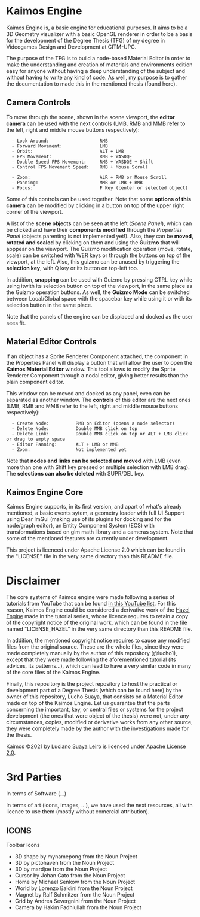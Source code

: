 # Kaimos Engine
Kaimos Engine is, a basic engine for educational purposes. It aims to be a 3D Geometry visualizer with a basic OpenGL renderer in order to be a basis for the development of the Degree Thesis (TFG) of my degree in Videogames Design and Development at CITM-UPC.

The purpose of the TFG is to build a node-based Material Editor in order to make the understanding and creation of materials and environments edition easy for anyone without having a deep understanding of the subject and without having to write any kind of code. As well, my purpose is to gather the documentation to made this in the mentioned thesis (found here).

## Camera Controls
To move through the scene, shown in the scene viewport, the **editor camera** can be used with the next controls (LMB, RMB and MMB refer to the left, right and middle mouse buttons respectively):

      - Look Around:                   RMB
      - Forward Movement:              LMB
      - Orbit:                         ALT + LMB
      - FPS Movement:                  RMB + WASDQE
      - Double Speed FPS Movement:     RMB + WASDQE + Shift
      - Control FPS Movement Speed:    RMB + Mouse Scroll

      - Zoom:                          ALR + RMB or Mouse Scroll
      - Panning:                       MMB or LMB + RMB
      - Focus:                         F Key (center or selected object)


Some of this controls can be used together. Note that some **options of this camera** can be modified by clicking in a button on top of the upper right corner of the viewport.

A list of the **scene objects** can be seen at the left (*Scene Panel*), which can be clicked and have their **components modified** through the *Properties Panel* (objects parenting is not implemented yet!).
Also, they can be **moved, rotated and scaled** by clicking on them and using the **Guizmo** that will apppear on the viewport. The Guizmo modification operation (move, rotate, scale) can be switched with WER keys or through the buttons on top of the viewport, at the left. Also, this guizmo can be unused by triggering the **selection key**, with Q key or its button on top-left too.

In addition, **snapping** can be used with Guizmo by pressing CTRL key while using itwith its selection button on top of the viewport, in the same place as the Guizmo operation buttons. As well, the **Guizmo Mode** can be switched between Local/Global space with the spacebar key while using it or with its selection button in the same place. 

Note that the panels of the engine can be displaced and docked as the user sees fit.

## Material Editor Controls
If an object has a Sprite Renderer Component attached, the component in the Properties Panel will display a button that will allow the user to open the **Kaimos Material Editor** window. This tool allows to modify the Sprite Renderer Component through a nodal editor, giving better results than the plain component editor.

This window can be moved and docked as any panel, even can be separated as another window. The **controls** of this editor are the next ones (LMB, RMB and MMB refer to the left, right and middle mouse buttons respectively):

      - Create Node:          RMB on Editor (opens a node selector)
      - Delete Node:          Double MMB click on top
      - Delete Link:          Double MMB click on top or ALT + LMB click or drag to empty space
      - Editor Panning:       ALT + LMB or MMB
      - Zoom:                 Not implemented yet

Note that **nodes and links can be selected and moved** with LMB (even more than one with Shift key pressed or multiple selection with LMB drag). The **selections can also be deleted** with SUPR/DEL key.

## Kaimos Engine Core
Kaimos Engine supports, in its first version, and apart of what's already mentioned, a basic events sytem, a geometry loader with full UI Support using Dear ImGui (making use of its plugins for docking and for the node/graph editor), an Entity Component System (ECS) with transformations based on glm math library and a cameras system. Note that some of the mentioned features are currently under development.

This project is licenced under Apache License 2.0 which can be found in the "LICENSE" file in the very same directory than this README file.

# Disclaimer
The core systems of Kaimos engine were made following a series of tutorials from YouTube that can be found [in this YouTube list](https://www.youtube.com/watch?v=JxIZbV_XjAs&list=PLlrATfBNZ98dC-V-N3m0Go4deliWHPFwT). For this reason, Kaimos Engine could be considered a derivative work of the [Hazel Engine](https://github.com/TheCherno/Hazel) made in the tutorial series, whose licence requires to retain a copy of the copyright notice of the original work, which can be found in the file named "LICENSE_HAZEL" in the very same directory than this README file.

In addition, the mentioned copyright notice requires to cause any modified files from the original source. These are the whole files, since they were made completely manually by the author of this repository (@lucho1), except that they were made following the aforementioned tutorial (its advices, its patterns...), which can lead to have a very similar code in many of the core files of the Kaimos Engine.

Finally, this repository is the project repository to host the practical or development part of a Degree Thesis (which can be found here) by the owner of this repository, Lucho Suaya, that consists on a Material Editor made on top of the Kaimos Engine. Let us guarantee that the parts concerning the important, key, or central files or systems for the project development (the ones that were object of the thesis) were not, under any circumstances, copies, modified or derivative works from any other source, they were completely made by the author with the investigations made for the thesis.


Kaimos ©2021 by [Luciano Suaya Leiro](https://github.com/lucho1) is licenced under [Apache License 2.0](https://github.com/lucho1/Kaimos/blob/master/LICENSE).


# 3rd Parties
In terms of Software (...)

In terms of art (icons, images, ...), we have used the next resources, all with licence to use them (mostly without comercial attribution).

## ICONS
Toolbar Icons
  - 3D shape by mynamepong from the Noun Project
  - 3D by pictohaven from the Noun Project
  - 3D by mardjoe from the Noun Project
  - Cursor by Johan Cato from the Noun Project
  - Home by Michael Senkow from the Noun Project
  - World by Lorenzo Baldini from the Noun Project
  - Magnet by Ralf Schmitzer from the Noun Project
  - Grid by Andrea Severgnini from the Noun Project
  - Camera by Hakim Fadhlullah from the Noun Project
